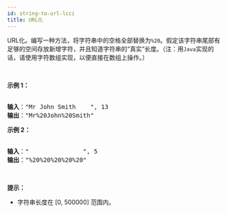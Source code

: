 ```yaml
---
id: string-to-url-lcci
title: URL化
---
```

URL化。编写一种方法，将字符串中的空格全部替换为<code>%20</code>。假定该字符串尾部有足够的空间存放新增字符，并且知道字符串的“真实”长度。（注：用<code>Java</code>实现的话，请使用字符数组实现，以便直接在数组上操作。）

 

**示例 1：**


<pre><br/><strong>输入</strong>：&#34;Mr John Smith    &#34;, 13<br/><strong>输出</strong>：&#34;Mr%20John%20Smith&#34;<br/></pre>

**示例 2：**


<pre><br/><strong>输入</strong>：&#34;               &#34;, 5<br/><strong>输出</strong>：&#34;%20%20%20%20%20&#34;<br/></pre>

 

**提示：**


- 字符串长度在 [0, 500000] 范围内。
